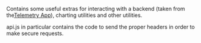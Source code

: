 Contains some useful extras for interacting with a backend (taken from the[Telemetry App](https://cto-github.cisco.com/ACIApps/telemetry)), charting utilities and other utilities.

api.js in particular contains the code to send the proper headers in order to make secure requests.


